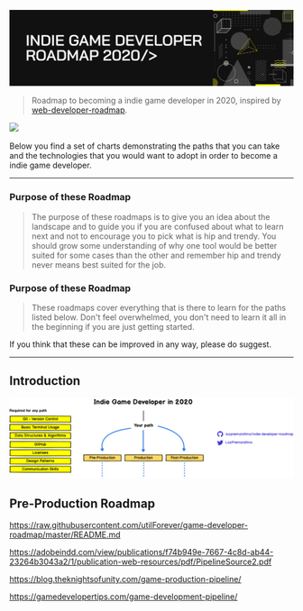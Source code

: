 ![Indie Game Developer Roadmap - 2020](./img/title.png)

> Roadmap to becoming a indie game developer in 2020, inspired by [web-developer-roadmap](https://github.com/kamranahmedse/developer-roadmap).

[![](https://img.shields.io/badge/-Roadmaps%20-0a0a0a.svg?style=flat&colorA=0a0a0a)](http://roadmap.sh)

Below you find a set of charts demonstrating the paths that you can take and the technologies that you would want to adopt in order to become a indie game developer.

***

### Purpose of these Roadmap

> The purpose of these roadmaps is to give you an idea about the landscape and to guide you if you are confused about what to learn next and not to encourage you to pick what is hip and trendy. You should grow some understanding of why one tool would be better suited for some cases than the other and remember hip and trendy never means best suited for the job.

### Purpose of these Roadmap

> These roadmaps cover everything that is there to learn for the paths listed below. Don't feel overwhelmed, you don't need to learn it all in the beginning if you are just getting started.

If you think that these can be improved in any way, please do suggest.

***

## Introduction

![Game Developr Roadmap Introduction](./img/intro.png)

## Pre-Production Roadmap

https://raw.githubusercontent.com/utilForever/game-developer-roadmap/master/README.md

https://adobeindd.com/view/publications/f74b949e-7667-4c8d-ab44-23264b3043a2/1/publication-web-resources/pdf/PipelineSource2.pdf

https://blog.theknightsofunity.com/game-production-pipeline/

https://gamedevelopertips.com/game-development-pipeline/